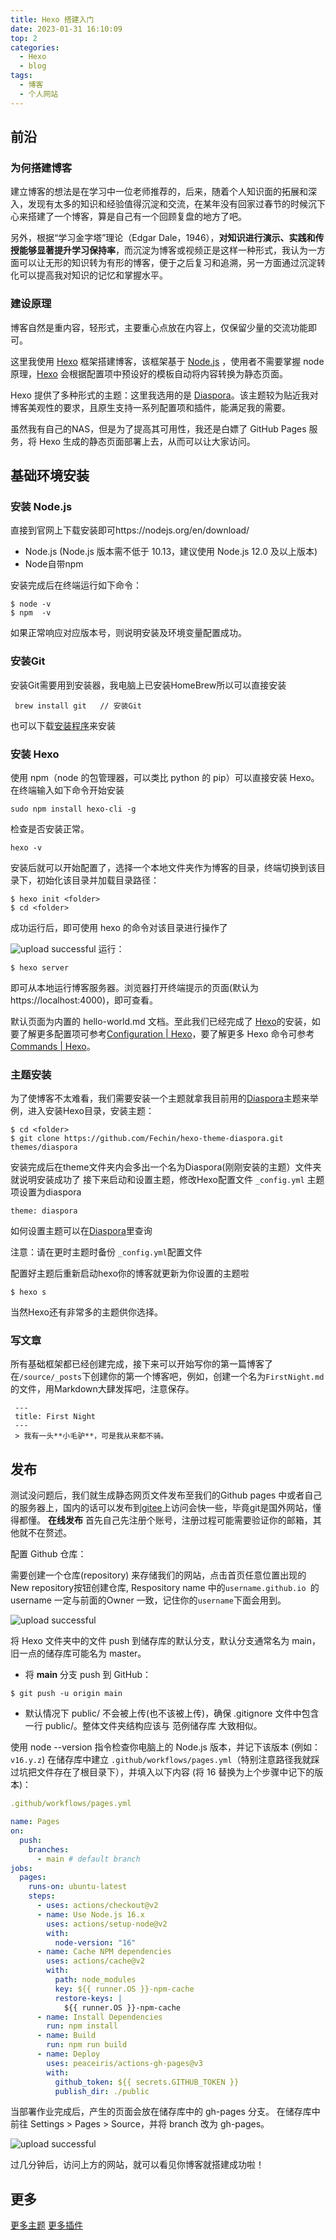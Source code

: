 ```yaml
---
title: Hexo 搭建入门
date: 2023-01-31 16:10:09
top: 2
categories:
  - Hexo
  - blog
tags:
  - 博客
  - 个人网站
---
```

## 前沿
### 为何搭建博客
建立博客的想法是在学习中一位老师推荐的，后来，随着个人知识面的拓展和深入，发现有太多的知识和经验值得沉淀和交流，在某年没有回家过春节的时候沉下心来搭建了一个博客，算是自己有一个回顾复盘的地方了吧。

另外，根据“学习金字塔”理论（Edgar Dale，1946），**对知识进行演示、实践和传授能够显著提升学习保持率**，而沉淀为博客或视频正是这样一种形式，我认为一方面可以让无形的知识转为有形的博客，便于之后复习和追溯，另一方面通过沉淀转化可以提高我对知识的记忆和掌握水平。

### 建设原理

博客自然是重内容，轻形式，主要重心点放在内容上，仅保留少量的交流功能即可。

这里我使用 [Hexo](https://hexo.io/) 框架搭建博客，该框架基于 [Node.js](https://nodejs.org/zh-cn/) ，使用者不需要掌握 node 原理，[Hexo](https://hexo.io/) 会根据配置项中预设好的模板自动将内容转换为静态页面。

Hexo 提供了多种形式的主题：这里我选用的是 [Diaspora](https://github.com/Fechin/hexo-theme-diaspora)。该主题较为贴近我对博客美观性的要求，且原生支持一系列配置项和插件，能满足我的需要。

虽然我有自己的NAS，但是为了提高其可用性，我还是白嫖了 GitHub Pages 服务，将 Hexo 生成的静态页面部署上去，从而可以让大家访问。
## 基础环境安装

### 安装 Node.js

直接到官网上下载安装即可https://nodejs.org/en/download/

- Node.js (Node.js 版本需不低于 10.13，建议使用 Node.js 12.0 及以上版本)
- Node自带npm

安装完成后在终端运行如下命令：

```
$ node -v
$ npm  -v
```

如果正常响应对应版本号，则说明安装及环境变量配置成功。

### 安装Git

安装Git需要用到安装器，我电脑上已安装HomeBrew所以可以直接安装
```
 brew install git   // 安装Git
```
也可以下载[安装程序](https://sourceforge.net/projects/git-osx-installer/)来安装

### 安装 Hexo

使用 npm（node 的包管理器，可以类比 python 的 pip）可以直接安装 Hexo。在终端输入如下命令开始安装

```
sudo npm install hexo-cli -g
```

检查是否安装正常。
```
hexo -v
```
安装后就可以开始配置了，选择一个本地文件夹作为博客的目录，终端切换到该目录下，初始化该目录并加载目录路径：
```
$ hexo init <folder>
$ cd <folder>
```
成功运行后，即可使用 hexo 的命令对该目录进行操作了

![upload successful](/images/pasted-1.png)
运行：
```
$ hexo server
```
即可从本地运行博客服务器。浏览器打开终端提示的页面(默认为 https://localhost:4000)，即可查看。

默认页面为内置的 hello-world.md 文档。至此我们已经完成了 [Hexo](https://hexo.io/zh-cn/)的安装，如要了解更多配置项可参考[Configuration | Hexo](https://hexo.io/zh-cn/api/)，要了解更多 Hexo 命令可参考 [Commands | Hexo](https://hexo.io/zh-cn/api/)。

### 主题安装

为了使博客不太难看，我们需要安装一个主题就拿我目前用的[Diaspora](https://github.com/Fechin/hexo-theme-diaspora)主题来举例，进入安装Hexo目录，安装主题：

```
$ cd <folder>
$ git clone https://github.com/Fechin/hexo-theme-diaspora.git themes/diaspora
```

安装完成后在theme文件夹内会多出一个名为Diaspora(刚刚安装的主题）文件夹就说明安装成功了
接下来启动和设置主题，修改Hexo配置文件 `_config.yml` 主题项设置为diaspora

```
theme: diaspora
```

如何设置主题可以在[Diaspora](https://github.com/Fechin/hexo-theme-diaspora)里查询

注意：请在更时主题时备份 `_config.yml`配置文件

配置好主题后重新启动hexo你的博客就更新为你设置的主题啦

```
$ hexo s
```
当然Hexo还有非常多的主题供你选择。

### 写文章
所有基础框架都已经创建完成，接下来可以开始写你的第一篇博客了
在`/source/_posts`下创建你的第一个博客吧，例如，创建一个名为`FirstNight.md`的文件，用Markdown大肆发挥吧，注意保存。
```
 ---
 title: First Night
 ---
 > 我有一头**小毛驴**，可是我从来都不骑。
```


## 发布
测试没问题后，我们就生成静态网页文件发布至我们的Github pages 中或者自己的服务器上，国内的话可以发布到[gitee](https://gitee.com/)上访问会快一些，毕竟git是国外网站，懂得都懂。
**在线发布**
首先自己先注册个账号，注册过程可能需要验证你的邮箱，其他就不在赘述。

配置 Github 仓库：

需要创建一个仓库(repository) 来存储我们的网站，点击首页任意位置出现的 New repository按钮创建仓库, Respository name 中的`username.github.io `的username 一定与前面的Owner 一致，记住你的`username`下面会用到。

![upload successful](/images/pasted-2.png)

将 Hexo 文件夹中的文件 push 到储存库的默认分支，默认分支通常名为 main，旧一点的储存库可能名为 master。
- 将 **main** 分支 push 到 GitHub：
```
$ git push -u origin main
```
- 默认情况下 public/ 不会被上传(也不该被上传)，确保 .gitignore 文件中包含一行 public/。整体文件夹结构应该与 范例储存库 大致相似。

使用 node --version 指令检查你电脑上的 Node.js 版本，并记下该版本 (例如：`v16.y.z`)
在储存库中建立 `.github/workflows/pages.yml`（特别注意路径我就踩过坑把文件存在了根目录下），并填入以下内容 (将 16 替换为上个步骤中记下的版本)：

``` yml
.github/workflows/pages.yml

name: Pages
on:
  push:
    branches:
      - main # default branch
jobs:
  pages:
    runs-on: ubuntu-latest
    steps:
      - uses: actions/checkout@v2
      - name: Use Node.js 16.x
        uses: actions/setup-node@v2
        with:
          node-version: "16"
      - name: Cache NPM dependencies
        uses: actions/cache@v2
        with:
          path: node_modules
          key: ${{ runner.OS }}-npm-cache
          restore-keys: |
            ${{ runner.OS }}-npm-cache
      - name: Install Dependencies
        run: npm install
      - name: Build
        run: npm run build
      - name: Deploy
        uses: peaceiris/actions-gh-pages@v3
        with:
          github_token: ${{ secrets.GITHUB_TOKEN }}
          publish_dir: ./public
```     

当部署作业完成后，产生的页面会放在储存库中的 gh-pages 分支。
    在储存库中前往 Settings > Pages > Source，并将 branch 改为 gh-pages。
    

![upload successful](/images/pasted-3.png)

过几分钟后，访问上方的网站，就可以看见你博客就搭建成功啦！

## 更多

[更多主题](https://hexo.io/themes/)
[更多插件](https://hexo.io/plugins/)